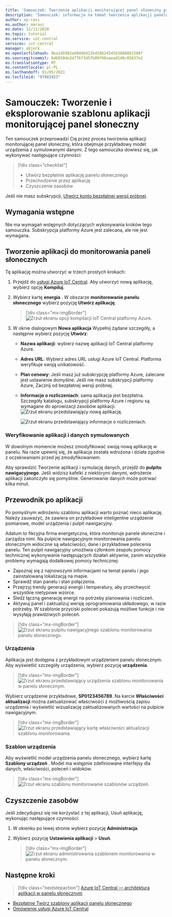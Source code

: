 ```yaml
---
title: 'Samouczek: Tworzenie aplikacji monitorującej panel słoneczny przy użyciu usługi Azure IoT Central'
description: 'Samouczek: informacje na temat tworzenia aplikacji panelu słonecznego za pomocą szablonów aplikacji IoT Central platformy Azure.'
author: op-ravi
ms.author: omravi
ms.date: 12/11/2020
ms.topic: tutorial
ms.service: iot-central
services: iot-central
manager: abjork
ms.openlocfilehash: 9ea1db982a6944bd12b458624545b3888881508f
ms.sourcegitcommit: 6d6030de2d776f3d5fb89f68aaead148c05837e2
ms.translationtype: MT
ms.contentlocale: pl-PL
ms.lasthandoff: 01/05/2021
ms.locfileid: "97881923"
---
```

# <a name="tutorial-create-and-explore-the-solar-panel-monitoring-app-template"></a>Samouczek: Tworzenie i eksplorowanie szablonu aplikacji monitorującej panel słoneczny 

Ten samouczek przeprowadzi Cię przez proces tworzenia aplikacji monitorującej panel słoneczny, która obejmuje przykładowy model urządzenia z symulowanymi danymi. Z tego samouczka dowiesz się, jak wykonywać następujące czynności:


> [!div class="checklist"]
> * Utwórz bezpłatnie aplikację panelu słonecznego
> * Przechodzenie przez aplikację
> * Czyszczenie zasobów


Jeśli nie masz subskrypcji, [Utwórz konto bezpłatnej wersji próbnej](https://azure.microsoft.com/free).

## <a name="prerequisites"></a>Wymagania wstępne

Nie ma wymagań wstępnych dotyczących wykonywania kroków tego samouczka. Subskrypcja platformy Azure jest zalecana, ale nie jest wymagana.


## <a name="create-a-solar-panel-monitoring-app"></a>Tworzenie aplikacji do monitorowania paneli słonecznych 

Tę aplikację można utworzyć w trzech prostych krokach:

1. Przejdź do [usługi Azure IoT Central](https://apps.azureiotcentral.com). Aby utworzyć nową aplikację, wybierz opcję **Kompiluj**. 

1. Wybierz kartę **energia** . W obszarze **monitorowanie panelu słonecznego** wybierz pozycję **Utwórz aplikację**. 

    > [!div class="mx-imgBorder"]
    > ![Zrzut ekranu opcji kompilacji IoT Central platformy Azure.](media/tutorial-iot-central-solar-panel/solar-panel-build.png)
  
1. W oknie dialogowym **Nowa aplikacja** Wypełnij żądane szczegóły, a następnie wybierz pozycję **Utwórz**:
    * **Nazwa aplikacji**: wybierz nazwę aplikacji IoT Central platformy Azure. 
    * **Adres URL**: Wybierz adres URL usługi Azure IoT Central. Platforma weryfikuje swoją unikatowość.
    * **Plan cenowy**: Jeśli masz już subskrypcję platformy Azure, zalecane jest ustawienie domyślne. Jeśli nie masz subskrypcji platformy Azure, Zacznij od bezpłatnej wersji próbnej.
    * **Informacje o rozliczeniach**: sama aplikacja jest bezpłatna. Szczegóły katalogu, subskrypcji platformy Azure i regionu są wymagane do aprowizacji zasobów aplikacji.
        ![Zrzut ekranu przedstawiający nową aplikację.](media/tutorial-iot-central-solar-panel/solar-panel-create-app.png)
        
        ![Zrzut ekranu przedstawiający informacje o rozliczeniach.](media/tutorial-iot-central-solar-panel/solar-panel-create-app-billinginfo.png)


### <a name="verify-the-application-and-simulated-data"></a>Weryfikowanie aplikacji i danych symulowanych

W dowolnym momencie możesz zmodyfikować swoją nową aplikację w panelu. Na razie upewnij się, że aplikacja została wdrożona i działa zgodnie z oczekiwaniami przed jej zmodyfikowaniem.

Aby sprawdzić Tworzenie aplikacji i symulację danych, przejdź do **pulpitu nawigacyjnego**. Jeśli widzisz kafelki z niektórymi danymi, wdrożenie aplikacji zakończyło się pomyślnie. Generowanie danych może potrwać kilka minut. 

## <a name="application-walk-through"></a>Przewodnik po aplikacji
Po pomyślnym wdrożeniu szablonu aplikacji warto poznać nieco aplikację. Należy zauważyć, że zawiera on przykładowe inteligentne urządzenie pomiarowe, model urządzenia i pulpit nawigacyjny.

Adatum to fikcyjna firma energetyczna, która monitoruje panele słoneczne i zarządza nimi. Na pulpicie nawigacyjnym monitorowania panelu słonecznym widoczne są właściwości, dane i przykładowe polecenia panelu. Ten pulpit nawigacyjny umożliwia członkom zespołu pomocy technicznej wykonywanie następujących działań aktywnie, zanim wszystkie problemy wymagają dodatkowej pomocy technicznej:
* Zapoznaj się z najnowszymi informacjami na temat panelu i jego zainstalowaną lokalizacją na mapie.
* Sprawdź stan panelu i stan połączenia.
* Przejrzyj trendy generacji energii i temperatury, aby przechwycić wszystkie nietypowe wzorce.
* Śledź łączną generację energii na potrzeby planowania i rozliczeń.
* Aktywuj panel i zaktualizuj wersję oprogramowania układowego, w razie potrzeby. W szablonie przyciski poleceń pokazują możliwe funkcje i nie wysyłają prawdziwych poleceń.

> [!div class="mx-imgBorder"]
> ![Zrzut ekranu pulpitu nawigacyjnego szablonu monitorowania panelu słonecznego.](media/tutorial-iot-central-solar-panel/solar-panel-dashboard.png)

### <a name="devices"></a>Urządzenia
Aplikacja jest dostępna z przykładowym urządzeniem panelu słonecznym. Aby wyświetlić szczegóły urządzenia, wybierz pozycję **urządzenia**.

> [!div class="mx-imgBorder"]
> ![Zrzut ekranu przedstawiający urządzenia szablonu monitorowania w panelu słonecznym.](media/tutorial-iot-central-solar-panel/solar-panel-device.png)

Wybierz urządzenie przykładowe, **SP0123456789**. Na karcie **Właściwości aktualizacji** można zaktualizować właściwości z możliwością zapisu urządzenia i wyświetlić wizualizację zaktualizowanych wartości na pulpicie nawigacyjnym. 

> [!div class="mx-imgBorder"]
> ![Zrzut ekranu przedstawiający kartę właściwości aktualizacji szablonu monitorowania.](media/tutorial-iot-central-solar-panel/solar-panel-device-properties.png)


### <a name="device-template"></a>Szablon urządzenia
Aby wyświetlić model urządzenia panelu słonecznego, wybierz kartę **Szablony urządzeń** . Model ma wstępnie zdefiniowane interfejsy dla danych, właściwości, poleceń i widoków.

> [!div class="mx-imgBorder"]
> ![Zrzut ekranu szablonu monitorowanie szablonów urządzeń.](media/tutorial-iot-central-solar-panel/solar-panel-device-templates.png)


## <a name="clean-up-resources"></a>Czyszczenie zasobów
Jeśli zdecydujesz się nie korzystać z tej aplikacji, Usuń aplikację, wykonując następujące czynności:

1. W okienku po lewej stronie wybierz pozycję **Administracja**.
1. Wybierz pozycję **Ustawienia aplikacji**  >  **Usuń**. 

    > [!div class="mx-imgBorder"]
    > ![Zrzut ekranu administrowania szablonem monitorowania w panelu słonecznym.](media/tutorial-iot-central-solar-panel/solar-panel-delete-app.png)

## <a name="next-steps"></a>Następne kroki
 
> [!div class="nextstepaction"]
> [Azure IoT Central — architektura aplikacji w panelu słonecznym](./concept-iot-central-solar-panel-app.md)
* [Bezpłatnie Twórz szablony aplikacji panelu słonecznego](https://apps.azureiotcentral.com/build/new/solar-panel-monitoring)
* [Omówienie usługi Azure IoT Central](../index.yml)
